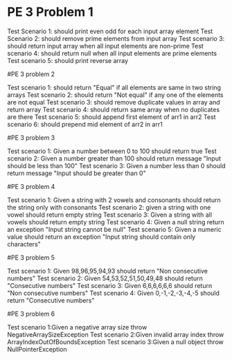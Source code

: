 # PE 3 Problem 1

Test Scenario 1: should print even odd for each input array element
Test Scenario 2: should remove prime elements from input array
Test scenario 3: should return input array when all input elements are non-prime
Test scenario 4: should return null when all input elements are prime elements
Test scenario 5: should print reverse array

#PE 3 problem 2

Test scenario 1: should return "Equal" if all elements are same in two string arrays
Test scenario 2: should return "Not equal" if any one of the elements are not equal
Test scenario 3: should remove duplicate values in array and return array
Test scenario 4: should return same array when no duplicates are there
Test scenario 5: should append first element of arr1 in arr2
Test scenario 6: should prepend mid element of arr2 in arr1

#PE 3 problem 3

Test scenario 1: Given a number between 0 to 100 should return true
Test scenario 2: Given a number greater than 100 should return message "Input should be less than 100"
Test scenario 3: Given a number less than 0 should return message "Input should be greater than 0"

#PE 3 problem 4

Test scenario 1: Given a string with 2 vowels and consonants should return the string only with consonants
Test scenario 2: given a string with one vowel should return empty string
Test scenario 3: Given a string with all vowels should return empty string
Test scenario 4: Given a null string return an exception "Input string cannot be null"
Test scenario 5: Given a numeric value should return an exception "Input string should contain only characters"

#PE 3 problem 5

Test scenario 1: Given 98,96,95,94,93 should return "Non consecutive numbers"
Test scenario 2: Given 54,53,52,51,50,49,48 should return "Consecutive numbers"
Test scenario 3: Given 6,6,6,6,6,6 should return "Non consecutive numbers"
Test scenario 4: Given 0,-1,-2,-3,-4,-5 should return "Consecutive numbers"

#PE 3 problem 6

Test scenario 1:Given a negative array size throw NegativeArraySizeException
Test scenario 2:Given invalid array index throw ArrayIndexOutOfBoundsException
Test scenario 3:Given a null object throw NullPointerException
